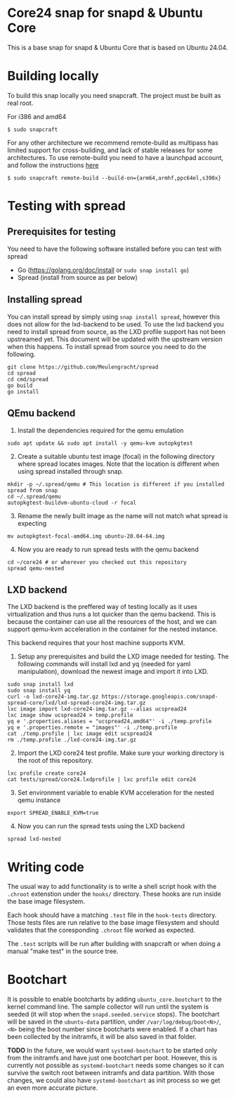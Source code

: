 # Core24 snap for snapd & Ubuntu Core

This is a base snap for snapd & Ubuntu Core that is based on Ubuntu 24.04.

# Building locally

To build this snap locally you need snapcraft. The project must be built as real root.

For i386 and amd64
```
$ sudo snapcraft
```

For any other architecture we recommend remote-build as multipass has limited
support for cross-building, and lack of stable releases for some architectures. 
To use remote-build you need to have a launchpad account, and follow the instructions [here](https://snapcraft.io/docs/remote-build)
```
$ sudo snapcraft remote-build --build-on={arm64,armhf,ppc64el,s390x}
```

# Testing with spread

## Prerequisites for testing

You need to have the following software installed before you can test with spread
 - Go (https://golang.org/doc/install or ```sudo snap install go```)
 - Spread (install from source as per below)

## Installing spread

You can install spread by simply using ```snap install spread```, however this does not allow for the lxd-backend to be used.
To use the lxd backend you need to install spread from source, as the LXD profile support has not been upstreamed yet.
This document will be updated with the upstream version when this happens. To install spread from source you need to do the following.

```
git clone https://github.com/Meulengracht/spread
cd spread
cd cmd/spread
go build
go install
```

## QEmu backend

1. Install the dependencies required for the qemu emulation
```
sudo apt update && sudo apt install -y qemu-kvm autopkgtest
```
2. Create a suitable ubuntu test image (focal) in the following directory where spread locates images. Note that the location is different when using spread installed through snap.
```
mkdir -p ~/.spread/qemu # This location is different if you installed spread from snap
cd ~/.spread/qemu
autopkgtest-buildvm-ubuntu-cloud -r focal
```
3. Rename the newly built image as the name will not match what spread is expecting
```
mv autopkgtest-focal-amd64.img ubuntu-20.04-64.img
```
4. Now you are ready to run spread tests with the qemu backend
```
cd ~/core24 # or wherever you checked out this repository
spread qemu-nested
```

## LXD backend
The LXD backend is the preffered way of testing locally as it uses virtualization and thus runs a lot quicker than
the qemu backend. This is because the container can use all the resources of the host, and we can support
qemu-kvm acceleration in the container for the nested instance.

This backend requires that your host machine supports KVM.

1. Setup any prerequisites and build the LXD image needed for testing. The following commands will install lxd
and yq (needed for yaml manipulation), download the newest image and import it into LXD.
```
sudo snap install lxd
sudo snap install yq
curl -o lxd-core24-img.tar.gz https://storage.googleapis.com/snapd-spread-core/lxd/lxd-spread-core24-img.tar.gz
lxc image import lxd-core24-img.tar.gz --alias ucspread24
lxc image show ucspread24 > temp.profile
yq e '.properties.aliases = "ucspread24,amd64"' -i ./temp.profile
yq e '.properties.remote = "images"' -i ./temp.profile
cat ./temp.profile | lxc image edit ucspread24
rm ./temp.profile ./lxd-core24-img.tar.gz
```
2. Import the LXD core24 test profile. Make sure your working directory is the root of this repository.
```
lxc profile create core24
cat tests/spread/core24.lxdprofile | lxc profile edit core24
```
3. Set environment variable to enable KVM acceleration for the nested qemu instance
```
export SPREAD_ENABLE_KVM=true
```
4. Now you can run the spread tests using the LXD backend
```
spread lxd-nested
```

# Writing code

The usual way to add functionality is to write a shell script hook
with the `.chroot` extenstion under the `hooks/` directory. These hooks
are run inside the base image filesystem.

Each hook should have a matching `.test` file in the `hook-tests`
directory. Those tests files are run relative to the base image
filesystem and should validates that the coresponding `.chroot` file
worked as expected.

The `.test` scripts will be run after building with snapcraft or when
doing a manual "make test" in the source tree.

# Bootchart

It is possible to enable bootcharts by adding `ubuntu_core.bootchart`
to the kernel command line. The sample collector will run until the
system is seeded (it will stop when the `snapd.seeded.service`
stops). The bootchart will be saved in the `ubuntu-data` partition,
under `/var/log/debug/boot<N>/`, `<N>` being the boot number since
bootcharts were enabled. If a chart has been collected by the
initramfs, it will be also saved in that folder.

**TODO** In the future, we would want `systemd-bootchart` to be started
only from the initramfs and have just one bootchart per boot. However,
this is currently not possible as `systemd-bootchart` needs some changes
so it can survive the switch root between initramfs and data
partition. With those changes, we could also have `systemd-bootchart` as
init process so we get an even more accurate picture.
